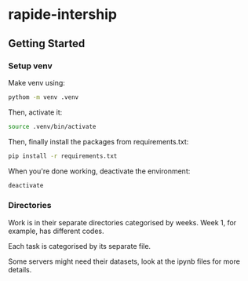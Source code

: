 # rapide-intership

## Getting Started

### Setup venv

Make venv using:

```bash
pythom -m venv .venv
```

Then, activate it:

```bash
source .venv/bin/activate
```

Then, finally install the packages from requirements.txt:

```bash
pip install -r requirements.txt
```

When you're done working, deactivate the environment:

```bash
deactivate
```

### Directories

Work is in their separate directories categorised by weeks. Week 1, for example, has different codes.

Each task is categorised by its separate file.

Some servers might need their datasets, look at the ipynb files for more details.
